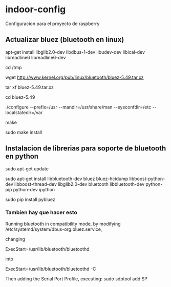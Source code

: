 # indoor-config
Configuracion para el proyecto de raspberry

## Actualizar bluez (bluetooth en linux)
apt-get install libglib2.0-dev libdbus-1-dev libudev-dev libical-dev libreadline6 libreadline6-dev

cd /tmp

wget http://www.kernel.org/pub/linux/bluetooth/bluez-5.49.tar.xz

tar xf bluez-5.49.tar.xz

cd bluez-5.49

./configure --prefix=/usr --mandir=/usr/share/man --sysconfdir=/etc --localstatedir=/var 

make

sudo make install

## Instalacion de librerias para soporte de bluetooth en python
sudo apt-get update

sudo apt-get install libbluetooth-dev bluez bluez-hcidump  libboost-python-dev libboost-thread-dev libglib2.0-dev bluetooth libbluetooth-dev python-pip python-dev ipython

sudo pip install pybluez

### Tambien hay que hacer esto

Running bluetooth in compatibility mode,
by modifying /etc/systemd/system/dbus-org.bluez.service,

changing

ExecStart=/usr/lib/bluetooth/bluetoothd

into

ExecStart=/usr/lib/bluetooth/bluetoothd -C

Then adding the Serial Port Profile, executing:  sudo sdptool add SP
